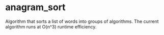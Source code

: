 # anagram_sort
Algorithm that sorts a list of words into groups of algorithms.
The current algorithm runs at O(n^3) runtime efficiency.
